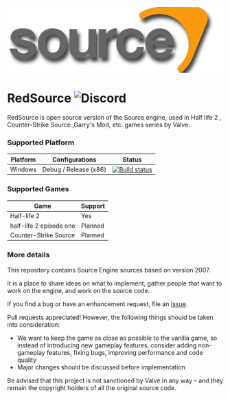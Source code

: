 ![Open for everyone](forgit/logo.png)

RedSource ![Discord](https://img.shields.io/discord/530968529311367178?label=discord&style=plastic)
==========================
RedSource  is open source version of the Source engine, used in  Half life 2 , Counter-Strike Source ,Garry's Mod, etc. games series by Valve.

### Supported Platform
|Platform|Configurations|Status|
|---|---|---|
|Windows|Debug / Release (x86)|[![Build status](https://ci.appveyor.com/api/projects/status/pawrjpf4n9k146b3?svg=true)](https://ci.appveyor.com/project/BearIvan/redsource)|

### Supported Games
|Game|Support|
|---|---|
|Half-life 2|Yes|
|half-life 2 episode one|Planned|
|Counter-Strike Source|Planned|
### More details
This repository contains Source Engine sources based on version 2007.

It is a place to share ideas on what to implement, gather people that want to work on the engine,
and work on the source code.

If you find a bug or have an enhancement request, file an [Issue](https://github.com/TheBearProject/RedSource/issues).

Pull requests appreciated! However, the following things should be taken into consideration:
* We want to keep the game as close as possible to the vanilla game, so instead of introducing new gameplay features,
  consider adding non-gameplay features, fixing bugs, improving performance and code quality
* Major changes should be discussed before implementation

Be advised that this project is not sanctioned by Valve in any way – and they remain the copyright holders
of all the original source code.
